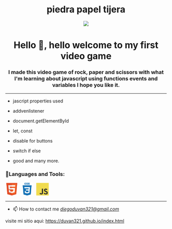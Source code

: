 <div id="header" align="center">
<h1> piedra papel tijera </h1>
<img src="https://dbdzm869oupei.cloudfront.net/img/alfombretaratoli/preview/40906.png" width="400"/>
<h1 align="center">Hello 👋, hello welcome to my first video game</h1>
<h3 align="center"> I made this video game of rock, paper and scissors with what I'm learning about javascript using functions events and variables I hope you like it.
</div>

- - -
- jascript properties used

- addvenlistener
- document.getElementById
- let, const

- disable for buttons

- switch if else

- good and many more.


<div align="left">
<h3>🔨Languages ​​and Tools:</h3>
<div>
<img src="https://github.com/devicons/devicon/raw/master/icons/html5/html5-original.svg" title="HTML5" alt="HTML" width="40" height="40"/>&nbsp;
<img src="https://github.com/devicons/devicon/raw/master/icons/css3/css3-plain-wordmark.svg" title="CSS3" alt="CSS" width="40" height="40"/>&nbsp;
<img src="https://github.com/devicons/devicon/raw/master/icons/javascript/javascript-original.svg" title="JAVASCRIPT" alt="JAVASCRIPT" width="40" height="40"/>&nbsp

- - -
- 📫 How to contact me
*diegoduvan321@gmail.com*

visite mi sitio aqui: https://duvan321.github.io/index.html
